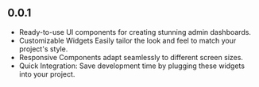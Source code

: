 ## 0.0.1

- Ready-to-use UI components for creating stunning admin dashboards.
- Customizable Widgets Easily tailor the look and feel to match your project's style.
- Responsive Components adapt seamlessly to different screen sizes.
- Quick Integration: Save development time by plugging these widgets into your project.
